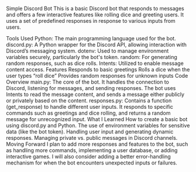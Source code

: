 Simple Discord Bot
  This is a basic Discord bot that responds to messages and offers a few interactive features like rolling dice and greeting users. It uses a set of predefined responses in response to various inputs from users.

Tools Used
  Python: The main programming language used for the bot.
  discord.py: A Python wrapper for the Discord API, allowing interaction with Discord’s messaging system.
  dotenv: Used to manage environment variables securely, particularly the bot's token.
  random: For generating random responses, such as dice rolls.
  Intents: Utilized to enable message content access.
Features
  Responds to basic greetings
  Rolls a dice when the user types “roll dice”
  Provides random responses for unknown inputs
Code Overview
  main.py: The core of the bot. It handles the connection to Discord, listening for messages, and sending responses. The bot uses Intents to read the message content, and sends a message either publicly or privately based on the content.
  responses.py: Contains a function (get_response) to handle different user inputs. It responds to specific commands such as greetings and dice rolling, and returns a random message for unrecognized input.
What I Learned
  How to create a basic bot using discord.py and Python.
  The use of environment variables for sensitive data (like the bot token).
  Handling user input and generating dynamic responses.
  Managing private vs. public messages in Discord channels.
Moving Forward
  I plan to add more responses and features to the bot, such as handling more commands, implementing a user database, or adding interactive games.
  I will also consider adding a better error-handling mechanism for when the bot encounters unexpected inputs or failures.
